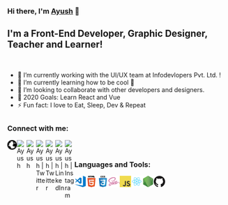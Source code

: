 ### Hi there, I'm [Ayush][website] 👋

## I'm a Front-End Developer, Graphic Designer, Teacher and Learner!

<br />

-   🔭 I’m currently working with the UI/UX team at Infodevlopers Pvt. Ltd. !
-   🌱 I’m currently learning how to be cool 🤣
-   👯 I’m looking to collaborate with other developers and designers.
-   🥅 2020 Goals: Learn React and Vue
-   ⚡ Fun fact: I love to Eat, Sleep, Dev & Repeat
    <br />

##

### Connect with me:

[<img align="left" alt="ayushdongol.com.np" width="22px" src="https://raw.githubusercontent.com/iconic/open-iconic/master/svg/globe.svg" />][website]
[<img align="left" alt="Ayush" width="22px" src="https://cdn.jsdelivr.net/npm/simple-icons@3.9.0/icons/behance.svg" />][behance]
[<img align="left" alt="Ayush" width="22px" src="https://cdn.jsdelivr.net/npm/simple-icons@3.9.0/icons/dribbble.svg" />][dribble]
[<img align="left" alt="Ayush | Twitter" width="22px" src="https://cdn.jsdelivr.net/npm/simple-icons@v3/icons/twitter.svg" />][twitter]
[<img align="left" alt="Ayush | Twitter" width="22px" src="https://cdn.jsdelivr.net/npm/simple-icons@3.9.0/icons/facebook.svg" />][facebook]
[<img align="left" alt="Ayush | LinkedIn" width="22px" src="https://cdn.jsdelivr.net/npm/simple-icons@v3/icons/linkedin.svg" />][linkedin]
[<img align="left" alt="Ayush | Instagram" width="22px" src="https://cdn.jsdelivr.net/npm/simple-icons@v3/icons/instagram.svg" />][instagram]

<br />

##

### Languages and Tools:

<img align="left" alt="Visual Studio Code" width="26px" src="https://raw.githubusercontent.com/github/explore/80688e429a7d4ef2fca1e82350fe8e3517d3494d/topics/visual-studio-code/visual-studio-code.png" />
<img align="left" alt="HTML5" width="26px" src="https://raw.githubusercontent.com/github/explore/80688e429a7d4ef2fca1e82350fe8e3517d3494d/topics/html/html.png" />
<img align="left" alt="CSS3" width="26px" src="https://raw.githubusercontent.com/github/explore/80688e429a7d4ef2fca1e82350fe8e3517d3494d/topics/css/css.png" />
<img align="left" alt="Sass" width="26px" src="https://raw.githubusercontent.com/github/explore/80688e429a7d4ef2fca1e82350fe8e3517d3494d/topics/sass/sass.png" />
<img align="left" alt="JavaScript" width="26px" src="https://raw.githubusercontent.com/github/explore/80688e429a7d4ef2fca1e82350fe8e3517d3494d/topics/javascript/javascript.png" />
<img align="left" alt="React" width="26px" src="https://raw.githubusercontent.com/github/explore/80688e429a7d4ef2fca1e82350fe8e3517d3494d/topics/react/react.png" />
<img align="left" alt="Node.js" width="26px" src="https://raw.githubusercontent.com/github/explore/80688e429a7d4ef2fca1e82350fe8e3517d3494d/topics/nodejs/nodejs.png" />
<img align="left" alt="GitHub" width="26px" src="https://raw.githubusercontent.com/github/explore/78df643247d429f6cc873026c0622819ad797942/topics/github/github.png" />

<br />
<br />

[website]: http://ayushdongol.com.np/
[facebook]: https://www.facebook.com/ayush.dangol.58/
[twitter]: https://twitter.com/AyushDangol4
[instagram]: https://www.instagram.com/portgas_d_ayush/
[linkedin]: https://www.linkedin.com/in/ayush-dangol-39571218a/
[behance]: https://www.behance.net/ayushdangol
[dribble]: https://dribbble.com/AyushDangol
